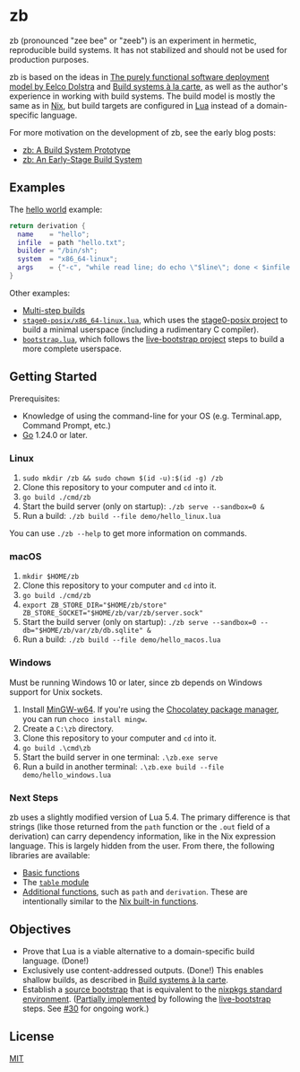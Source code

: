 # zb

zb
(pronounced "zee bee" or "zeeb")
is an experiment in hermetic, reproducible build systems.
It has not stabilized and should not be used for production purposes.

zb is based on the ideas in [The purely functional software deployment model by Eelco Dolstra][dolstra_purely_2006]
and [Build systems à la carte][mokhov_build_2018],
as well as the author's experience in working with build systems.
The build model is mostly the same as in [Nix](https://nixos.org/),
but build targets are configured in [Lua](https://www.lua.org/)
instead of a domain-specific language.

For more motivation on the development of zb,
see the early blog posts:

- [zb: A Build System Prototype](https://www.zombiezen.com/blog/2024/06/zb-build-system-prototype/)
- [zb: An Early-Stage Build System](https://www.zombiezen.com/blog/2024/09/zb-early-stage-build-system/)

[dolstra_purely_2006]: https://edolstra.github.io/pubs/phd-thesis.pdf
[mokhov_build_2018]: https://doi.org/10.1145/3236774

## Examples

The [hello world](demo/hello_linux.lua) example:

```lua
return derivation {
  name    = "hello";
  infile  = path "hello.txt";
  builder = "/bin/sh";
  system  = "x86_64-linux";
  args    = {"-c", "while read line; do echo \"$line\"; done < $infile > $out"};
}
```

Other examples:

- [Multi-step builds](demo/multistep.lua)
- [`stage0-posix/x86_64-linux.lua`](demo/stage0-posix/x86_64-linux.lua),
  which uses the [stage0-posix project](https://github.com/oriansj/stage0-posix)
  to build a minimal userspace (including a rudimentary C compiler).
- [`bootstrap.lua`](demo/bootstrap.lua),
  which follows the [live-bootstrap project](https://github.com/fosslinux/live-bootstrap/) steps
  to build a more complete userspace.

## Getting Started

Prerequisites:

- Knowledge of using the command-line for your OS (e.g. Terminal.app, Command Prompt, etc.)
- [Go](https://go.dev/dl/) 1.24.0 or later.

### Linux

1. `sudo mkdir /zb && sudo chown $(id -u):$(id -g) /zb`
2. Clone this repository to your computer and `cd` into it.
3. `go build ./cmd/zb`
4. Start the build server (only on startup): `./zb serve --sandbox=0 &`
5. Run a build: `./zb build --file demo/hello_linux.lua`

You can use `./zb --help` to get more information on commands.

### macOS

1. `mkdir $HOME/zb`
2. Clone this repository to your computer and `cd` into it.
3. `go build ./cmd/zb`
4. `export ZB_STORE_DIR="$HOME/zb/store" ZB_STORE_SOCKET="$HOME/zb/var/zb/server.sock"`
5. Start the build server (only on startup): `./zb serve --sandbox=0 --db="$HOME/zb/var/zb/db.sqlite" &`
6. Run a build: `./zb build --file demo/hello_macos.lua`

### Windows

Must be running Windows 10 or later,
since zb depends on Windows support for Unix sockets.

1. Install [MinGW-w64](https://www.mingw-w64.org/).
   If you're using the [Chocolatey package manager](https://community.chocolatey.org/),
   you can run `choco install mingw`.
2. Create a `C:\zb` directory.
3. Clone this repository to your computer and `cd` into it.
4. `go build .\cmd\zb`
5. Start the build server in one terminal: `.\zb.exe serve`
6. Run a build in another terminal: `.\zb.exe build --file demo/hello_windows.lua`

### Next Steps

zb uses a slightly modified version of Lua 5.4.
The primary difference is that strings
(like those returned from the `path` function
or the `.out` field of a derivation)
can carry dependency information,
like in the Nix expression language.
This is largely hidden from the user.
From there, the following libraries are available:

- [Basic functions](https://www.lua.org/manual/5.4/manual.html#6.1)
- The [`table` module](https://www.lua.org/manual/5.4/manual.html#6.6)
- [Additional functions](zb_defs.lua), such as `path` and `derivation`.
  These are intentionally similar to the [Nix built-in functions](https://nixos.org/manual/nix/stable/language/builtins.html).

## Objectives

- Prove that Lua is a viable alternative to a domain-specific build language. (Done!)
- Exclusively use content-addressed outputs. (Done!)
  This enables shallow builds, as described in [Build systems à la carte][mokhov_build_2018].
- Establish a [source bootstrap](https://bootstrappable.org/benefits.html)
  that is equivalent to the [nixpkgs standard environment](https://nixos.org/manual/nixpkgs/unstable/#chap-stdenv).
  ([Partially implemented](demo/bootstrap.lua)
  by following the [live-bootstrap](https://github.com/fosslinux/live-bootstrap/) steps.
  See [#30](https://github.com/256lights/zb/issues/30) for ongoing work.)

## License

[MIT](LICENSE)
